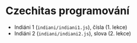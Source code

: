 # Czechitas programování

 - Indiáni 1 (`indiani/indiani1.js`), čísla (1. lekce)
 - Indiáni 2 (`indiani/indiani2.js`), slova (2. lekce)
